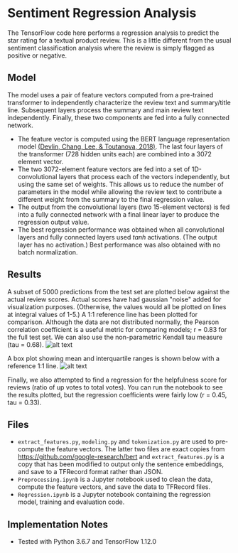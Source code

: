 # Sentiment Regression Analysis
The TensorFlow code here performs a regression analysis to predict the star rating for a textual product review. This is a little different from the usual sentiment classification analysis where the review is simply flagged as positive or negative.

## Model
The model uses a pair of feature vectors computed from a pre-trained transformer to independently characterize the review text and summary\/title line. Subsequent layers process the summary and main review text independently. Finally, these two components are fed into a fully connected network.
* The feature vector is computed using the BERT language representation model [\(Devlin, Chang, Lee, \& Toutanova, 2018\)](https://arxiv.org/abs/1810.04805). The last four layers of the transformer (728 hidden units each) are combined into a 3072 element vector.
* The two 3072-element feature vectors are fed into a set of 1D-convolutional layers that process each of the vectors independently, but using the same set of weights. This allows us to reduce the number of parameters in the model while allowing the review text to contribute a different weight from the summary to the final regression value.
* The output from the convolutional layers (two 15-element vectors) is fed into a fully connected network with a final linear layer to produce the regression output value.
* The best regression performance was obtained when all convolutional layers and fully connected layers used _tanh_ activations. (The output layer has no activation.) Best performance was also obtained with no batch normalization.

## Results
A subset of 5000 predictions from the test set are plotted below against the actual review scores. Actual scores have had gaussian "noise" added for visualization purposes. (Otherwise, the values would all be plotted on lines at integral values of 1-5.) A 1:1 reference line has been plotted for comparison. Although the data are not distributed normally, the Pearson correlation coefficient is a useful metric for comparing models; r = 0.83 for the full test set. We can also use the non-parametric Kendall tau measure (tau = 0.68).
![alt text](https://github.com/dave-fernandes/SentimentRegression/images/score_scatter_plot.png "Scatter plot of predicted versus actual review scores.")

A box plot showing mean and interquartile ranges is shown below with a reference 1:1 line.
![alt text](https://github.com/dave-fernandes/SentimentRegression/images/score_box_plot.png "Box plot of predicted versus actual review scores.")

Finally, we also attempted to find a regression for the helpfulness score for reviews (ratio of up votes to total votes). You can run the notebook to see the results plotted, but the regression coefficients were fairly low (r = 0.45, tau = 0.33).

## Files
* `extract_features.py`, `modeling.py` and `tokenization.py` are used to pre-compute the feature vectors. The latter two files are exact copies from https://github.com/google-research/bert and `extract_features.py` is a copy that has been modified to output only the sentence embeddings, and save to a TFRecord format rather than JSON.
* `Preprocessing.ipynb` is a Jupyter notebook used to clean the data, compute the feature vectors, and save the data to TFRecord files.
* `Regression.ipynb` is a Jupyter notebook containing the regression model, training and evaluation code.

## Implementation Notes
* Tested with Python 3.6.7 and TensorFlow 1.12.0
